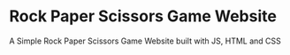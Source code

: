 # Rock Paper Scissors Game Website 
A Simple Rock Paper Scissors Game Website built with JS, HTML and CSS
